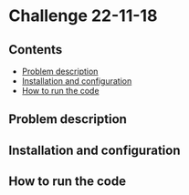 # Challenge 22-11-18

## Contents

- [Problem description](#Problem-description)
- [Installation and configuration](#Installation-and-configuration)
- [How to run the code](#How-to-run-the-code)

## Problem description

## Installation and configuration

## How to run the code

<!--stackedit_data:
eyJoaXN0b3J5IjpbLTU2NzU0MTQ0MV19
-->